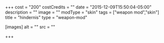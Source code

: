 +++
cost = "200"
costCredits = ""
date = "2015-12-09T15:50:04-05:00"
description = ""
image = ""
modType = "skin"
tags = ["weapon mod","skin"]
title = "hindernis"
type = "weapon-mod"

[images]
  alt = ""
  src = ""

+++
